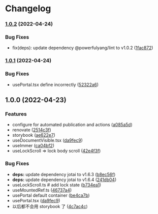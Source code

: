 # Changelog

### [1.0.2](https://github.com/powerfulyang/hooks/compare/v1.0.1...v1.0.2) (2022-04-24)


### Bug Fixes

* fix(deps): update dependency @powerfulyang/lint to v1.0.2 ([1fac872](https://github.com/powerfulyang/hooks/commit/1fac87207fbebee1e7e6f16db7189b1a276e81d6))

### [1.0.1](https://github.com/powerfulyang/hooks/compare/v1.0.0...v1.0.1) (2022-04-24)

### Bug Fixes

- usePortal.tsx define incorrectly ([52322a6](https://github.com/powerfulyang/hooks/commit/52322a61c09d2d78ffc7d9704d2f58ec1d231b94))

## 1.0.0 (2022-04-23)

### Features

- configure for automated publication and actions ([a085a5d](https://github.com/powerfulyang/hooks/commit/a085a5d8dc7b3fd2726b1a31c151127071a49102))
- renovate ([2514c3f](https://github.com/powerfulyang/hooks/commit/2514c3ff247be30a0645e8cab549e1a7a006f064))
- storybook ([ae622e7](https://github.com/powerfulyang/hooks/commit/ae622e75457047c0ef5fd704479fb94d091d589d))
- useDocumentVisible.tsx ([da9fec9](https://github.com/powerfulyang/hooks/commit/da9fec9e25c783bc48f4cdab030f594c81378e5d))
- useImmer ([ca04bf2](https://github.com/powerfulyang/hooks/commit/ca04bf2ce9f826842e3822f6089809b08688c231))
- useLockScroll => lock body scroll ([42e4f3f](https://github.com/powerfulyang/hooks/commit/42e4f3fc02b394cb54d79ba746d5bee920dd501e))

### Bug Fixes

- **deps:** update dependency jotai to v1.6.3 ([b8ec56f](https://github.com/powerfulyang/hooks/commit/b8ec56fd34c65e790739d72d60ae6e105ccc2137))
- **deps:** update dependency jotai to v1.6.4 ([241db04](https://github.com/powerfulyang/hooks/commit/241db0404707db271d361f09415500a6f9d1cb7a))
- useLockScroll.ts # add lock state ([b734ea1](https://github.com/powerfulyang/hooks/commit/b734ea1c8bee6e7e172dd093bcfe509afca72674))
- useMountedRef.ts ([46737a4](https://github.com/powerfulyang/hooks/commit/46737a456219593c414e163419ea0cd67201613d))
- usePortal default container ([be4ca7b](https://github.com/powerfulyang/hooks/commit/be4ca7b871df5e48a9c149b47d56eadee4ded205))
- usePortal.tsx ([da9fec9](https://github.com/powerfulyang/hooks/commit/da9fec9e25c783bc48f4cdab030f594c81378e5d))
- 以后都不会用 storybook 了 ([4c7ac4c](https://github.com/powerfulyang/hooks/commit/4c7ac4cb4b7cd46e9ae7d18a8db1003dfbc8c65e))
